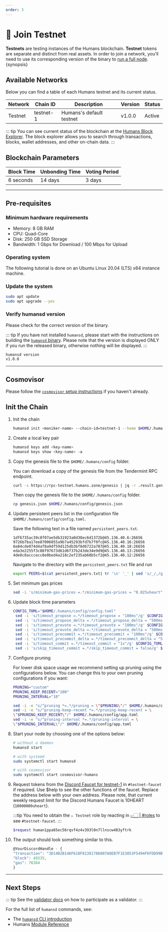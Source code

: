 ```yaml
---
order: 3
---
```


# 🤖 Join Testnet

**Testnets** are testing instances of the Humans blockchain. **Testnet** tokens are separate and distinct from real assets. In order to join a network, you'll need to use its corresponding version of the binary to [run a full node](/dev/cli/humansd-binary.html).{synopsis}

## Available Networks

Below you can find a table of each Humans testnet and its current status. 

| Network | Chain ID  | Description              | Version | Status |
| ------- | --------- | ------------------------ | ------- | ------ |
| Testnet | testnet-1 | Humans's default testnet | v1.0.0  | Active |

::: tip
You can see current status of the blockchain at the [Humans Block Explorer](https://explorer.humans.zone/humans-testnet).
The block explorer allows you to search through transactions, blocks, wallet addresses, and other on-chain data.
:::

## Blockchain Parameters

| Block Time | Unbonding Time | Voting Period |
| ---------- | -------------- | ------------- |
| 6 seconds  | 14 days        | 3 days        |

---

## Pre-requisites 

### Minimum hardware requirements

- Memory: 8 GB RAM
- CPU: Quad-Core
- Disk: 250 GB SSD Storage
- Bandwidth: 1 Gbps for Download / 100 Mbps for Upload

### Operating system

The following tutorial is done on an Ubuntu Linux 20.04 (LTS) x64 instance machine.

### Update the system

```bash
sudo apt update
sudo apt upgrade --yes
```

### Verify humansd version

Please check for the correct version of the binary. 

::: tip
If you have not installed `humansd`, please start with the instructions on building the [`humansd` binary](/dev/cli/humansd-binary.html). Please note that the version is displayed ONLY if you run the released binary, otherwise nothing will be displayed.
:::

```bash
humansd version
v1.0.0
```

---

## Cosmovisor 

Please follow the [`cosmovisor` setup instructions](/run-nodes/testnet/system-daemon.html) if you haven't already.

## Init the Chain

1. Init the chain

    ```bash
    humansd init <moniker-name> --chain-id=testnet-1 --home $HOME/.humans
    ```

2. Create a local key pair

    ```bash
    humansd keys add <key-name>
    humansd keys show <key-name> -a
    ```

3. Copy the genesis file to the `$HOME/.humans/config` folder.
  
    You can download a copy of the genesis file from the Tendermint RPC endpoint. 
    
    ```bash
    curl -s https://rpc-testnet.humans.zone/genesis | jq -r .result.genesis > genesis.json
    ```
    
    Then copy the genesis file to the `$HOME/.humans/config` folder.
    
    ```bash
    cp genesis.json $HOME/.humans/config/genesis.json
    ```

4. Update persistent peers list in the configuration file `$HOME/.humans/config/config.toml`.

    Save the following text in a file named `persistent_peers.txt`.

    ```
    1df6735ac39c8f07ae5db31923a0d38ec6d1372b@45.136.40.6:26656
    9726b7ba17ee87006055a9b7a45293bfd7b7f0fc@45.136.40.16:26656
    6e84cde074d4af8a9df59d125db3bf8d6722a787@45.136.40.18:26656
    eda3e2255f3c88f97673d61d6f37b243de34e9d9@45.136.40.13:26656
    4de8c8acccecc8e0bed4a218c2ef235ab68b5cf2@45.136.40.12:26656
    ```

    Navigate to the directory with the `persistent_peers.txt` file and run

    ```bash
    export PEERS=$(cat persistent_peers.txt| tr '\n' '_' | sed 's/_/,/g;s/,$//;s/^/"/;s/$/"/') && sed -i "s/persistent_peers = \"\"/persistent_peers = ${PEERS}/g" $HOME/.humans/config/config.toml
    ```

5. Set minimum gas prices

    ```bash
    sed -i 's/minimum-gas-prices =.*/minimum-gas-prices = "0.025uheart"/g' $HOME/.humans/config/app.toml
    ```

6. Update block time parameters

    ```bash
    CONFIG_TOML="$HOME/.humans/config/config.toml"
     sed -i 's/timeout_propose =.*/timeout_propose = "100ms"/g' $CONFIG_TOML
     sed -i 's/timeout_propose_delta =.*/timeout_propose_delta = "500ms"/g' $CONFIG_TOML
     sed -i 's/timeout_prevote =.*/timeout_prevote = "100ms"/g' $CONFIG_TOML
     sed -i 's/timeout_prevote_delta =.*/timeout_prevote_delta = "500ms"/g' $CONFIG_TOML
     sed -i 's/timeout_precommit =.*/timeout_precommit = "100ms"/g' $CONFIG_TOML
     sed -i 's/timeout_precommit_delta =.*/timeout_precommit_delta = "500ms"/g' $CONFIG_TOML
     sed -i 's/timeout_commit =.*/timeout_commit = "1s"/g' $CONFIG_TOML
     sed -i 's/skip_timeout_commit =.*/skip_timeout_commit = false/g' $CONFIG_TOML
    ```

7. Configure pruning
   
    For lower disk space usage we recommend setting up pruning using the configurations below. You can change this to your own pruning configurations if you want:

     ```bash
    PRUNING="custom"
    PRUNING_KEEP_RECENT="100"
    PRUNING_INTERVAL="10"

    sed -i -e "s/^pruning *=.*/pruning = \"$PRUNING\"/" $HOME/.humans/config/app.toml
    sed -i -e "s/^pruning-keep-recent *=.*/pruning-keep-recent = \
    \"$PRUNING_KEEP_RECENT\"/" $HOME/.humans/config/app.toml
    sed -i -e "s/^pruning-interval *=.*/pruning-interval = \
    \"$PRUNING_INTERVAL\"/" $HOME/.humans/config/app.toml
    ```

8. Start your node by choosing one of the options below:

    ```bash
    # without a daemon
    humansd start

    # with systemd
    sudo systemctl start humansd

    # with cosmovisor
    sudo systemctl start cosmovisor-humans
    ```

9. Request tokens from the [Discord Faucet for testnet-1](https://discord.gg/humansdotai) in `#testnet-faucet` if required. Use $help to see the other functions of the faucet. Replace the address below with your own address. Please note, that current weekly request limit for the Discord Humans Faucet is 10HEART (`10000000uheart`).

    :::tip
    You need to obtain the `⚔️ Testnet` role by reacting in [ 👉🏻 | #roles](https://discord.com/channels/999302051538411671/999302052192735290) to see `#testnet-faucet`.
    :::


    ```bash
    $request human1ppa65ec56rqvf4z4v393l0n7llnscw483yftrk
    ```

10. The output should look something similar to this.

    ```js
    @YourDiscordHandle - {
    "transaction": "3D14B2B146F618F81381786807A8EB7F1E3053F5494F6FDD99BF9CC20F4B7D5D",
    "block": 49335,
    "gas": 76364    
    }
    ```
---

## Next Steps

::: tip
See the [validator docs](/run-nodes/validators/validating-on-testnet.html) on how to participate as a validator.
:::

For the full list of `humansd` commands, see:
- The [`humansd` CLI introduction](/dev/cli/humansd-cli.html)
- Humans [Module Reference](../../dev/x)
